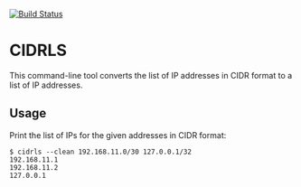 [![Build Status](https://travis-ci.com/dimw/cidrls.svg?branch=master)](https://travis-ci.com/dimw/cidrls)

# CIDRLS

This command-line tool converts the list of IP addresses in CIDR format to a list of IP addresses.

## Usage

Print the list of IPs for the given addresses in CIDR format:

```
$ cidrls --clean 192.168.11.0/30 127.0.0.1/32
192.168.11.1
192.168.11.2
127.0.0.1
```
